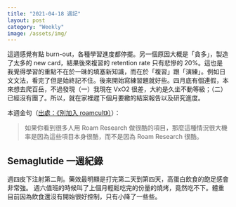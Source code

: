 ```yaml
---
title: "2021-04-18 週記"
layout: post
category: "Weekly"
image: /assets/img/
---
```


這週感覺有點 burn-out，各種學習進度都停擺。另一個原因大概是「貪多」，製造了太多的 new card，結果後來複習的 retention rate 只有悲慘的 20%。這也是我覺得學習的重點不在於一昧的填塞新知識，而在於「複習」跟「演練」。例如日文文法，看完了但是始終記不住。後來開始寫練習題就好些。四月底有個連假，本來想去爬百岳，不過發現（一）我現在 VxO2 很差，大約是久坐不動等級；（二）已經沒有團了。所以，就在家裡趕下個月要繳的結案報告以及研究進度。

本週金句（[出處：《別加入 roamcult》）](https://sspai.com/post/61010)）：

> 如果你看到很多人用 Roam Research 做很酷的項目，那麼這種情況很大機率是因為這些項目本身很酷，而不是因為 Roam Research 很酷。

## Semaglutide 一週紀錄

週四皮下注射第二劑。藥效最明顯是打完第二天到第四天，高蛋白飲食的飽足感會非常強。 週六值班的時候叫了上個月輕鬆吃完的份量的燒烤，竟然吃不下。體重目前因為飲食還沒有開始很好控制，只有小降了一些些。
